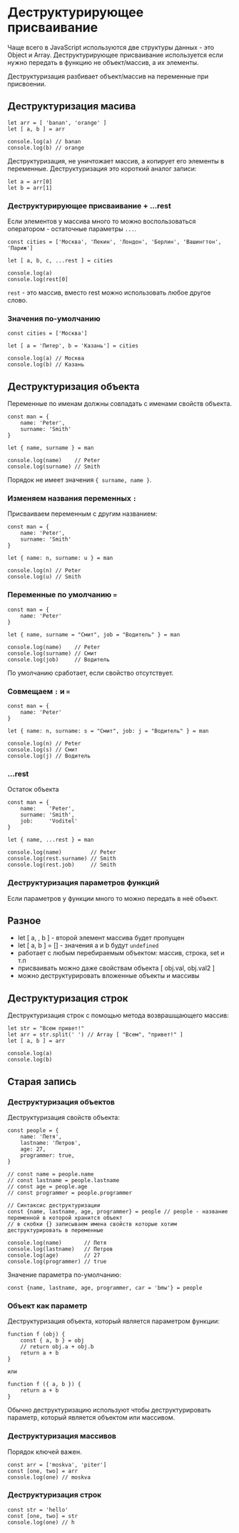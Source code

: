 # Деструктурирующее присваивание
Чаще всего в JavaScript используются две структуры данных - это Object и Array. Деструктурирующее присваивание используется если нужно передать в функцию не объект/массив, а их элементы. 

Деструктуризация разбивает объект/массив на переменные при присвоении.

## Деструктуризация масива

    let arr = [ 'banan', 'orange' ]
    let [ a, b ] = arr

    console.log(a) // banan
    console.log(b) // orange

Деструктуризация, не уничтожает массив, а копирует его элементы в переменные. Деструктуризация это короткий аналог записи:

    let a = arr[0]
    let b = arr[1]

### Деструктурирующее присваивание + ...rest
Если элементов у массива много то можно воспользоваться оператором - остаточные параметры `...`.

    const cities = ['Москва', 'Пекин', 'Лондон', 'Берлин', 'Вашингтон', 'Париж']

    let [ a, b, c, ...rest ] = cities

    console.log(a)
    console.log(rest[0]

`rest` - это массив, вместо rest можно использовать любое другое слово.

### Значения по-умолчанию

    const cities = ['Москва']

    let [ a = 'Питер', b = 'Казань'] = cities

    console.log(a) // Москва
    console.log(b) // Казань

## Деструктуризация объекта 
Переменные по именам должны совпадать с именами свойств объекта.

    const man = {
        name: 'Peter',
        surname: 'Smith'
    }

    let { name, surname } = man

    console.log(name)    // Peter
    console.log(surname) // Smith

Порядок не имеет значения `{ surname, name }`.

### Изменяем названия переменных `:`
Присваиваем переменным с другим названием:

    const man = {
        name: 'Peter',
        surname: 'Smith'
    }

    let { name: n, surname: u } = man

    console.log(n) // Peter
    console.log(u) // Smith

### Переменные по умолчанию `=`

    const man = {
        name: 'Peter'
    }

    let { name, surname = "Смит", job = "Водитель" } = man

    console.log(name)    // Peter
    console.log(surname) // Смит
    console.log(job)     // Водитель

По умолчанию сработает, если свойство отсутствует.

### Совмещаем `:` и `=`

    const man = {
        name: 'Peter'
    }

    let { name: n, surname: s = "Смит", job: j = "Водитель" } = man

    console.log(n) // Peter
    console.log(s) // Смит
    console.log(j) // Водитель

### ...rest
Остаток объекта

    const man = {
        name:    'Peter',
        surname: 'Smith',
        job:     'Voditel'
    }

    let { name, ...rest } = man

    console.log(name)         // Peter
    console.log(rest.surname) // Smith
    console.log(rest.job)     // Smith

### Деструктуризация параметров функций
Если параметров у функции много то можно передать в неё объект.

## Разное
- let [ a, , b ] - второй элемент массива будет пропущен
- let [ a, b ] = [] - значения a и b будут `undefined`
- работает с любым перебираемым объектом: массив, строка, set и т.п
- присваивать можно даже свойствам объекта [ obj.val, obj.val2 ]
- можно деструктурировать вложенные объекты и массивы

## Деструктуризация строк
Деструктуризация строк с помощью метода возврашщающего массив:

    let str = "Всем привет!"
    let arr = str.split(' ') // Array [ "Всем", "привет!" ]
    let [ a, b ] = arr

    console.log(a)
    console.log(b)

## Старая запись
### Деструктуризация объектов
Деструктуризация свойств объекта:

    const people = {
        name: 'Петя',
        lastname: 'Петров',
        age: 27,
        programmer: true,
    }

    // const name = people.name
    // const lastname = people.lastname
    // const age = people.age
    // const programmer = people.programmer

    // Синтаксис деструктуризации
    const {name, lastname, age, programmer} = people // people - название переменной в которой хранится объект
    // в скобки {} записываем имена свойств которые хотим деструктурировать в переменные

    console.log(name)       // Петя
    console.log(lastname)   // Петров
    console.log(age)        // 27
    console.log(programmer) // true

Значение параметра по-умолчанию:

    const {name, lastname, age, programmer, car = 'bmw'} = people

### Объект как параметр
Деструктуризация объекта, который является параметром функции:

    function f (obj) {
        const { a, b } = obj
        // return obj.a + obj.b
        return a + b
    }

    или

    function f ({ a, b }) {
        return a + b
    }

Обычно деструктуризацию используют чтобы деструктурировать параметр, который является объектом или массивом.

### Деструктуризация массивов
Порядок ключей важен.

    const arr = ['moskva', 'piter']
    const [one, two] = arr
    console.log(one) // moskva

### Деструктуризация строк

    const str = 'hello'
    const [one, two] = str
    console.log(one) // h